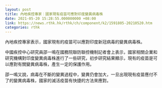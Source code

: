 ```yaml
---
layout: post
title: 內地疾控專家︰國家現有疫苗可應對印度變異病毒株
date: 2021-05-20 15:28:55.000000000 +08:00
link: https://news.rthk.hk/rthk/ch/component/k2/1591805-20210520.htm
categories: rthk
---
```


內地疾控專家表示，國家現有的疫苗可以應對印度新冠病毒的變異病毒株。

中國疾控中心研究員邵一鳴在國務院聯防聯控機制記者會上表示，國家相關企業和研究機構對印度變異病毒株進行了一些研究，初步研究結果顯示，現有的疫苗是可以應對有關變異病毒株，產生一定的保護作用。

邵一鳴又說，病毒在不斷的變異過程中，變異仍會加大，一旦出現現有疫苗應付不了的變異病毒株，國家的滅活疫苗有快捷的方法來應對。
